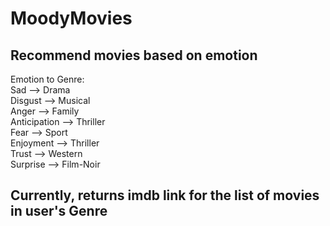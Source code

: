 # MoodyMovies

## Recommend movies based on emotion

Emotion to Genre:<br/>
Sad –> Drama<br/>
Disgust –> Musical<br/>
Anger –> Family<br/>
Anticipation –> Thriller<br/>
Fear –> Sport<br/>
Enjoyment –> Thriller<br/>
Trust –> Western<br/>
Surprise –> Film-Noir

## Currently, returns imdb link for the list of movies in user's Genre

